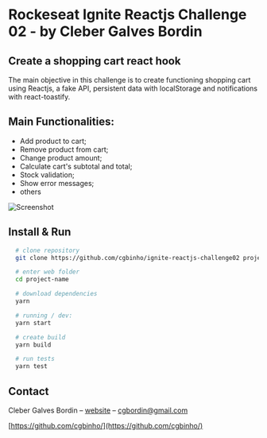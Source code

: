 # Rockeseat Ignite Reactjs Challenge 02 - by Cleber Galves Bordin

## Create a shopping cart react hook

The main objective in this challenge is to create functioning shopping cart using Reactjs, a fake API, persistent data with localStorage and notifications with react-toastify.

## Main Functionalities:

* Add product to cart;
* Remove product from cart;
* Change product amount;
* Calculate cart's subtotal and total;
* Stock validation;
* Show error messages;
* others

![Screenshot](https://res.cloudinary.com/cgbordin/image/upload/v1631537491/ignite_reactjs_challenge02_cart_pmwbbl.png)

## Install & Run

```sh
  # clone repository
  git clone https://github.com/cgbinho/ignite-reactjs-challenge02 project-name

  # enter web folder
  cd project-name

  # download dependencies
  yarn

  # running / dev:
  yarn start

  # create build
  yarn build

  # run tests
  yarn test
```

## Contact

Cleber Galves Bordin – [website](https://www.cgbordin.com) – cgbordin@gmail.com

[https://github.com/cgbinho/](https://github.com/cgbinho/)
